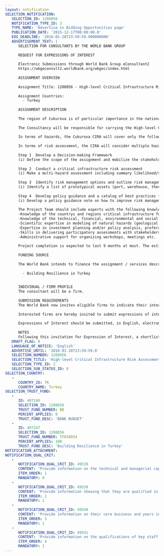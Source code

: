 ```yaml
---
layout: notification
SELECTION_NOTIFICATION: 
   SELECTION_ID: 1208056
   NOTIFICATION_TYPE_ID: 3
   TYPE_NAME: 'Advertise in Bidding Opportunities page'
   PUBLICATION_DATE: '2015-12-17T00:00:00.0'
   EOI_DEADLINE: '2016-01-28T23:59:59.900000000'
   ADVERTISEMENT_TEXT: |
      SELECTION FOR CONSULTANTS BY THE WORLD BANK GROUP
      
      REQUEST FOR EXPRESSIONS OF INTEREST
      
      Electronic Submissions through World Bank Group eConsultant2
      https://wbgeconsult2.worldbank.org/wbgec/index.html
      
      ASSIGNMENT OVERVIEW
      
      Assignment Title: 1208056 - High-level Critical Infrastructure Risk Assessment(CIRA)in the Region of Cukurova (Turkey)
      
      Assignment Countries:
        - Turkey
      
      ASSIGNMENT DESCRIPTION
      
      The region of Cukurova is of particular importance in the national development and growth agenda: it is a critical hub for both logistics and energy serving as a platform connecting Europe, Middle Asia and the Mediterranean Basin. The High-level Critical Infrastructure Risk Assessment (CIRA) will focus on two priority sectors: energy and logistics. The expected outputs are: (i) a pragmatic approach and risk assessment for critical infrastructure, (ii) policy recommendations for the planning process, and (iii) a catalog of best practices and suggestions for next steps.
      
      The Consultancy will be responsible for carrying the High-level CIRA for the Cukurova Region. In order to achieve this, the Consultancy will manage the consultation process with stakeholders; facilitate discussions, organize and moderate workshops; collect data and conduct analyses; and, prepare draft and final documents for approval.
      
      In terms of hazards, the Cukurova CIRA will cover only the following natural hazards: geological (earthquakes and landslides) and hydro meteorological (hail & storm, flood, extreme temperature, and sea level rise), including changes in normal patterns triggered by climate change. The CIRA will use probabilistic hazard modeling for known hazards such as earthquake, flood, hail & storm, susceptibility modeling for landslides and extreme temperature and standard approaches to sea level rise. Both current hazard profile and projections based on plausible hazard scenarios for 2050 and 2100 are expected in the scope of the Consultancy (RCP 4.5 and RCP 8.5 models will be used for climate change).
      
      In terms of risk assessment, the CIRA will consider multiple hazards and will use exposure and vulnerability data at the extent available. The CIRA will focus more on getting the larger picture and prioritizing big-ticket items rather than scientific precision of findings. The CIRA will work at different scales, connecting the regional assets and activities with their impact in other regions, across the nation and beyond national borders. In terms of risk management, the CIRA will identify viable ex-ante and ex-post options, and consider how to connect explicit risk management strategies with the planning process. 
      
      Step 1  Develop a Decision-making Framework 
      (i) Define the scope of the assignment and mobilize the stakeholders, (ii) Prepare a list of basic concepts & definitions for critical infrastructure resilience and a classification/ranking methodology for the sectors of energy and logistics, (iii) Make a sector analysis for energy and logistics, including broad overview and projections, inventory of existing and planned assets, visuals showing flow of goods and connections at various scales, and stakeholder mapping, (iv) Analyze the regional development planning process including decision-making criteria, risk management indicators, etc.
      
      Step 2  Conduct a critical infrastructure risk assessment
      (i) Make a multi-hazard assessment including summary likelihood/severity tables; (ii) identify key vulnerability factors and existing adaptive capacity at sector level, (iii) Conduct a high-level risk assessment for functional disruption (physical damage) and operational performance (loss of competitiveness), (iv) conduct a SWOT (strengths, weaknesses, opportunities, threats) analysis for critical infrastructure resilience, including the regions potential in the event of a large disaster elsewhere.
      
      Step 3  Identify risk management options and outline risk management strategies for critical infrastructures
      (i) Identify a list of prototypical assets (port, warehouse, thermal power plant, etc.) and components (crane, turbine, etc.) and most relevant hazards from the risk assessment, (ii) Identify risk management options (structural and non-structural) for these prototypes and a basis for comparison among options; and (iii) Provide an overview of various risk management strategies and approaches and a basis for comparison among options.
      
      Step 4  Develop policy guidance and a catalog of best practices for critical infrastructure resilience
      (i) Develop a policy guidance note on how to improve risk management considerations within the regional development and investment planning process (suitable risk management strategies, links with existing decision-making criteria, etc.); (ii) Identify needs for further studies and activities to do at regional level and prioritize them; and (iii) Develop a catalog of best practices for critical infrastructure resilience, showcasing national and international examples for risk management options and strategies. 
      
      The Project Team should include experts with the following knowledge and skills:
      -Knowledge of the countrys and regions critical infrastructure for energy and logistics, including strategies, stakeholders, assets and demand, 
      -Knowledge of the technical, financial, environmental and social performance of critical infrastructure assets and how these are affected by various natural hazards, 
      -Scientific expertise in modeling of natural hazards (geological and hydro meteorological, including climate change), their impacts and resilience, and in the appropriate use of data in decision-making, 
      -Expertise in investment planning and/or policy analysis, preferably specifically related to energy and logistics, 
      -Skills in delivering participatory assessments with stakeholders, 
      -Administrative support for organizing workshops, meetings etc. 
      
      Project completion is expected to last 9 months at most. The estimated cost for this assignment is approximately 200,000 US$. 
      
      FUNDING SOURCE
      
      The World Bank intends to finance the assignment / services described below under the following trust fund(s):
       
        - Building Resilience in Turkey
      
      
      INDIVIDUAL / FIRM PROFILE
      The consultant will be a firm. 
      
      SUBMISSION REQUIREMENTS
      The World Bank now invites eligible firms to indicate their interest in providing the services.  Interested firms must provide information indicating that they are qualified to perform the services (brochures, description of similar assignments, experience in similar conditions, availability of appropriate skills among staff, etc. for firms; CV and cover letter for individuals).  Please note that the total size of all attachments should be less than 5MB.  Consultants may associate to enhance their qualifications.
      
      Interested firms are hereby invited to submit expressions of interest.
      
      Expressions of Interest should be submitted, in English, electronically through World Bank Group eTendering (https://wbgeconsult2.worldbank.org/wbgec/index.html)
      
      NOTES
      Following this invitation for Expression of Interest, a shortlist of qualified firms will be formally invited to submit proposals.  Shortlisting and selection will be subject to the availability of funding.
   DRAFT_FLAG: 0
   LANGUAGE_OF_NOTICE: 'English'
   ADVERTISE_UNTIL: '2016-01-28T23:59:59.0'
   SELECTION_NUMBER: 1208056
   SELECTION_TITLE: 'High-level Critical Infrastructure Risk Assessment(CIRA)in the Region of Cukurova (Turkey)'
   SELECTION_TYPE_ID: 2
   SELECTION_SUB_STATUS_ID: 8
SELECTION_COUNTRY: 
   - 
      COUNTRY_ID: TR
      COUNTRY_NAME: Turkey
SELECTION_TRUST_FUND: 
   - 
      ID: 407246
      SELECTION_ID: 1208056
      TRUST_FUND_NUMBER: BB
      PERCENT_APPLIES: 0
      TRUST_FUND_DESC: 'BANK BUDGET'
   - 
      ID: 407247
      SELECTION_ID: 1208056
      TRUST_FUND_NUMBER: TF018854
      PERCENT_APPLIES: 100
      TRUST_FUND_DESC: 'Building Resilience in Turkey'
NOTIFICATION_ATTACHMENT: 
NOTIFICATION_QUAL_CRIT: 
   - 
      NOTIFICATION_QUAL_CRIT_ID: 49539
      CONTENT: 'Provide information on the technical and managerial capabilities of the firm.'
      ITEM_ORDER: 1
      MANDATORY: 0
   - 
      NOTIFICATION_QUAL_CRIT_ID: 49538
      CONTENT: 'Provide information showing that they are qualified in the field of the assignment.'
      ITEM_ORDER: 2
      MANDATORY: 1
   - 
      NOTIFICATION_QUAL_CRIT_ID: 49540
      CONTENT: 'Provide information on their core business and years in business.'
      ITEM_ORDER: 3
      MANDATORY: 1
   - 
      NOTIFICATION_QUAL_CRIT_ID: 49541
      CONTENT: 'Provide information on the qualifications of key staff.'
      ITEM_ORDER: 4
      MANDATORY: 1
---
```

